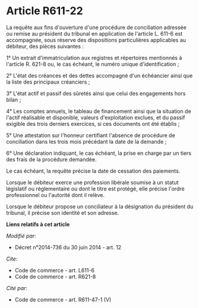 # Article R611-22

La requête aux fins d'ouverture d'une procédure de conciliation adressée ou remise au président du tribunal en application de
l'article L. 611-6 est accompagnée, sous réserve des dispositions particulières applicables au débiteur, des pièces
suivantes : 

1° Un extrait d'immatriculation aux registres et répertoires mentionnés à l'article R. 621-8 ou, le cas échéant, le numéro
unique d'identification ; 

2° L'état des créances et des dettes accompagné d'un échéancier ainsi que la liste des principaux créanciers ; 

3° L'état actif et passif des sûretés ainsi que celui des engagements hors bilan ; 

4° Les comptes annuels, le tableau de financement ainsi que la situation de l'actif réalisable et disponible, valeurs
d'exploitation exclues, et du passif exigible des trois derniers exercices, si ces documents ont été établis ; 

5° Une attestation sur l'honneur certifiant l'absence de procédure de conciliation dans les trois mois précédant la date de
la demande ;

6° Une déclaration indiquant, le cas échéant, la prise en charge par un tiers des frais de la procédure demandée. 

Le cas échéant, la requête précise la date de cessation des paiements. 

Lorsque le débiteur exerce une profession libérale soumise à un statut législatif ou réglementaire ou dont le titre est
protégé, elle précise l'ordre professionnel ou l'autorité dont il relève. 

Lorsque le débiteur propose un conciliateur à la désignation du président du tribunal, il précise son identité et son
adresse.

**Liens relatifs à cet article**

_Modifié par_:

  - Décret n°2014-736 du 30 juin 2014 - art. 12

_Cite_:

  - Code de commerce - art. L611-6
  - Code de commerce - art. R621-8

_Cité par_:

  - Code de commerce - art. R611-47-1 (V)
